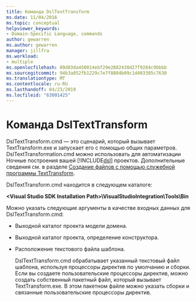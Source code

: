 ```yaml
---
title: Команда DslTextTransform
ms.date: 11/04/2016
ms.topic: conceptual
helpviewer_keywords:
- Domain-Specific Language, commands
author: gewarren
ms.author: gewarren
manager: jillfra
ms.workload:
- multiple
ms.openlocfilehash: 89d83da450014ebf29e2882438d27f9284c9bbbb
ms.sourcegitcommit: 94b3a052fb1229c7e7f8804b09c1d403385c7630
ms.translationtype: MT
ms.contentlocale: ru-RU
ms.lasthandoff: 04/23/2019
ms.locfileid: "63001425"
---
```

# <a name="the-dsltexttransform-command"></a>Команда DslTextTransform
DslTextTransform.cmd — это сценарий, который вызывает TextTransform.exe и запускает его с помощью общих параметров. DslTextTransformation.cmd можно использовать для автоматизации Ночные построения вашей [!INCLUDE[dsl](../modeling/includes/dsl_md.md)] проектов. Дополнительные сведения см. в разделе [Создание файлов с помощью служебной программы TextTransform](../modeling/generating-files-with-the-texttransform-utility.md).

 DslTextTransform.cmd находится в следующем каталоге:

 **\<Visual Studio SDK Installation Path>\VisualStudioIntegration\Tools\Bin**

 Можно указать следующие аргументы в качестве входных данных для DslTextTransform.cmd:

- Выходной каталог проекта модели домена.

- Выходной каталог проекта, определение конструктора.

- Расположение текстового файла шаблона.

  DslTextTransform.cmd обрабатывает указанный текстовый файл шаблона, используя процессоры директив по умолчанию и сборки. Если вы создаете пользовательские процессоры директив, можно создать собственный пакетный файл, который вызывает TextTransform.exe. В этом пакетном файле можно указать сборки и связанные пользовательские процессоры директив.